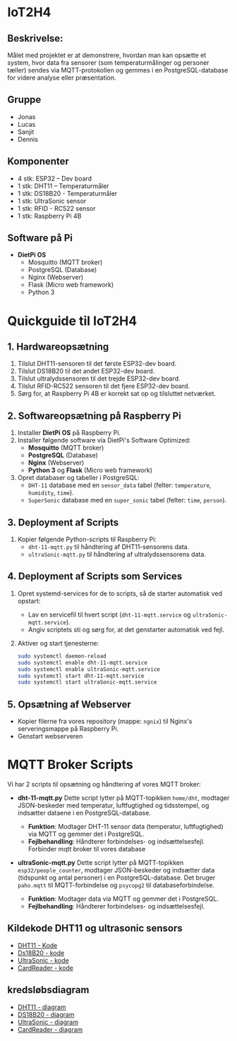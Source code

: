 # IoT2H4

## Beskrivelse:
Målet med projektet er at demonstrere, hvordan man kan opsætte et system, hvor data fra sensorer (som temperaturmålinger og personer tæller) sendes via MQTT-protokollen og gemmes i en PostgreSQL-database for videre analyse eller præsentation.

## Gruppe
- Jonas
- Lucas
- Sanjit
- Dennis

## Komponenter
- 4 stk: ESP32 – Dev board
- 1 stk: DHT11 – Temperaturmåler
- 1 stk: DS18B20 - Temperaturmåler
- 1 stk: UltraSonic sensor
- 1 stk: RFID - RC522 sensor
- 1 stk: Raspberry Pi 4B

## Software på Pi
- **DietPi OS**
  - Mosquitto (MQTT broker)
  - PostgreSQL (Database)
  - Nginx (Webserver)
  - Flask (Micro web framework)
  - Python 3

# **Quickguide til IoT2H4**

## **1. Hardwareopsætning**
1. Tilslut DHT11-sensoren til det første ESP32-dev board.
2. Tilslut DS18B20 til det andet ESP32-dev board.
3. Tilslut ultralydssensoren til det trejde ESP32-dev board.
4. Tilslut RFID-RC522 sensoren til det fjere ESP32-dev board.
5. Sørg for, at Raspberry Pi 4B er korrekt sat op og tilsluttet netværket.

## **2. Softwareopsætning på Raspberry Pi**
1. Installer **DietPi OS** på Raspberry Pi.
2. Installer følgende software via DietPi's Software Optimized:
   - **Mosquitto** (MQTT broker)
   - **PostgreSQL** (Database)
   - **Nginx** (Webserver)
   - **Python 3** og **Flask** (Micro web framework)
3. Opret databaser og tabeller i PostgreSQL:
   - `DHT-11` database med en `sensor_data` tabel (felter: `temperature`, `humidity`, `time`).
   - `SuperSonic` database med en `super_sonic` tabel (felter: `time`, `person`).

## **3. Deployment af Scripts**
1. Kopier følgende Python-scripts til Raspberry Pi:
   - `dht-11-mqtt.py` til håndtering af DHT11-sensorens data.
   - `ultraSonic-mqtt.py` til håndtering af ultralydssensorens data.
     
## **4. Deployment af Scripts som Services**
1. Opret systemd-services for de to scripts, så de starter automatisk ved opstart:
   - Lav en servicefil til hvert script (`dht-11-mqtt.service` og `ultraSonic-mqtt.service`).
   - Angiv scriptets sti og sørg for, at det genstarter automatisk ved fejl.

2. Aktiver og start tjenesterne:
   ```bash
   sudo systemctl daemon-reload
   sudo systemctl enable dht-11-mqtt.service
   sudo systemctl enable ultraSonic-mqtt.service
   sudo systemctl start dht-11-mqtt.service
   sudo systemctl start ultraSonic-mqtt.service

## **5. Opsætning af Webserver**
   - Kopier filerne fra vores repository (mappe: `ngnix`) til Nginx's serveringsmappe på Raspberry Pi.
   - Genstart webserveren
   


# MQTT Broker Scripts
Vi har 2 scripts til opsætning og håndtering af vores MQTT broker:
- **dht-11-mqtt.py**
Dette script lytter på MQTT-topikken `home/dht`, modtager JSON-beskeder med temperatur, luftfugtighed og tidsstempel, og indsætter dataene i en PostgreSQL-database.

  - **Funktion**: Modtager DHT-11 sensor data (temperatur, luftfugtighed) via MQTT og gemmer det i PostgreSQL.
  - **Fejlbehandling**: Håndterer forbindelses- og indsættelsesfejl.
   Forbinder mqtt broker til vores database

- **ultraSonic-mqtt.py**
Dette script lytter på MQTT-topikken `esp32/people_counter`, modtager JSON-beskeder og indsætter data (tidspunkt og antal personer) i en PostgreSQL-database. Det bruger `paho.mqtt` til MQTT-forbindelse og `psycopg2` til databaseforbindelse.

  - **Funktion**: Modtager data via MQTT og gemmer det i PostgreSQL.
  - **Fejlbehandling**: Håndterer forbindelses- og indsættelsesfejl.

## Kildekode DHT11 og ultrasonic sensors
- [DHT11 - Kode](https://github.com/BitBenders-Union/IoT2H4/blob/main/DHT11%20-%20Standalone/src/main.cpp)
- [Ds18B20 - kode](https://github.com/BitBenders-Union/IoT2H4/blob/main/DS18B20_Sensor/src/main.cpp)
- [UltraSonic - kode](https://github.com/BitBenders-Union/IoT2H4/blob/main/SuperSonice/src/main.cpp)
- [CardReader - kode](https://github.com/BitBenders-Union/IoT2H4/blob/main/CardReader/src/main.cpp)


## kredsløbsdiagram 
- [DHT11 - diagram](https://github.com/BitBenders-Union/IoT2H4/blob/main/Doc/DHT11Sensor_bb.png)
- [DS18B20 - diagram](https://github.com/BitBenders-Union/IoT2H4/blob/main/Doc/Ds18b20.png)
- [UltraSonic - diagram](https://github.com/BitBenders-Union/IoT2H4/blob/main/Doc/ultraSonicSensor_bb.png)
- [CardReader - diagram](https://github.com/BitBenders-Union/IoT2H4/blob/main/Doc/Cardreader_bb.png)





